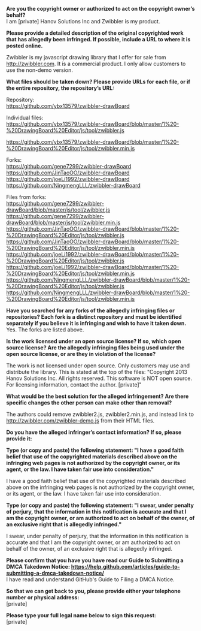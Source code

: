 **Are you the copyright owner or authorized to act on the copyright owner’s behalf?**    
I am [private] Hanov Solutions Inc and Zwibbler is my product.

**Please provide a detailed description of the original copyrighted work that has allegedly been infringed. If possible, include a URL to where it is posted online.**  

Zwibbler is my javascript drawing library that I offer for sale from http://zwibbler.com. It is a commercial product. I only allow customers to use the non-demo version.  

**What files should be taken down? Please provide URLs for each file, or if the entire repository, the repository’s URL:**  

Repository:  
https://github.com/ybx13579/zwibbler-drawBoard  

Individual files:  
https://github.com/ybx13579/zwibbler-drawBoard/blob/master/1%20-%20DrawingBoard%20Editor/js/tool/zwibbler.js  

https://github.com/ybx13579/zwibbler-drawBoard/blob/master/1%20-%20DrawingBoard%20Editor/js/tool/zwibbler.min.js  

Forks:  
https://github.com/gene7299/zwibbler-drawBoard  
https://github.com/JinTaoOO/zwibbler-drawBoard  
https://github.com/joeLi1992/zwibbler-drawBoard  
https://github.com/NingmengLLL/zwibbler-drawBoard  

Files from forks:  
https://github.com/gene7299/zwibbler-drawBoard/blob/master/js/tool/zwibbler.js  
https://github.com/gene7299/zwibbler-drawBoard/blob/master/js/tool/zwibbler.min.js  
https://github.com/JinTaoOO/zwibbler-drawBoard/blob/master/1%20-%20DrawingBoard%20Editor/js/tool/zwibbler.js  
https://github.com/JinTaoOO/zwibbler-drawBoard/blob/master/1%20-%20DrawingBoard%20Editor/js/tool/zwibbler.min.js  
https://github.com/joeLi1992/zwibbler-drawBoard/blob/master/1%20-%20DrawingBoard%20Editor/js/tool/zwibbler.js  
https://github.com/joeLi1992/zwibbler-drawBoard/blob/master/1%20-%20DrawingBoard%20Editor/js/tool/zwibbler.min.js  
https://github.com/NingmengLLL/zwibbler-drawBoard/blob/master/1%20-%20DrawingBoard%20Editor/js/tool/zwibbler.js  
https://github.com/NingmengLLL/zwibbler-drawBoard/blob/master/1%20-%20DrawingBoard%20Editor/js/tool/zwibbler.min.js  

**Have you searched for any forks of the allegedly infringing files or repositories? Each fork is a distinct repository and must be identified separately if you believe it is infringing and wish to have it taken down.**  
Yes. The forks are listed above.  

**Is the work licensed under an open source license? If so, which open source license? Are the allegedly infringing files being used under the open source license, or are they in violation of the license?**  

The work is not licensed under open source. Only customers may use and distribute the library. This is stated at the top of the files: "Copyright 2013 Hanov Solutions Inc. All rights reserved. This software is NOT open source. For licensing information, contact the author. [private]"

**What would be the best solution for the alleged infringement? Are there specific changes the other person can make other than removal?**  

The authors could remove zwibbler2.js, zwibbler2.min.js, and instead link to http://zwibbler.com/zwibbler-demo.js from their HTML files.

**Do you have the alleged infringer’s contact information? If so, please provide it:**  

**Type (or copy and paste) the following statement: "I have a good faith belief that use of the copyrighted materials described above on the infringing web pages is not authorized by the copyright owner, or its agent, or the law. I have taken fair use into consideration."**

I have a good faith belief that use of the copyrighted materials described above on the infringing web pages is not authorized by the copyright owner, or its agent, or the law. I have taken fair use into consideration.

**Type (or copy and paste) the following statement: "I swear, under penalty of perjury, that the information in this notification is accurate and that I am the copyright owner, or am authorized to act on behalf of the owner, of an exclusive right that is allegedly infringed."**  

I swear, under penalty of perjury, that the information in this notification is accurate and that I am the copyright owner, or am authorized to act on behalf of the owner, of an exclusive right that is allegedly infringed.

**Please confirm that you have you have read our Guide to Submitting a DMCA Takedown Notice: https://help.github.com/articles/guide-to-submitting-a-dmca-takedown-notice/**  
I have read and understand GitHub's Guide to Filing a DMCA Notice.

**So that we can get back to you, please provide either your telephone number or physical address:**  
[private]  

**Please type your full legal name below to sign this request:**  
[private]  
